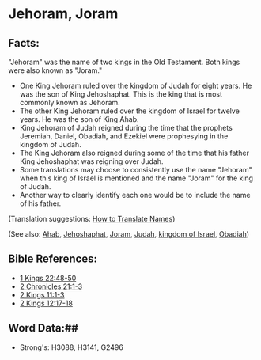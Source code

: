 # Jehoram, Joram #

## Facts: ##

"Jehoram" was the name of two kings in the Old Testament. Both kings were also known as "Joram."

* One King Jehoram ruled over the kingdom of Judah for eight years. He was the son of King Jehoshaphat. This is the king that is most commonly known as Jehoram.
* The other King Jehoram ruled over the kingdom of Israel for twelve years. He was the son of King Ahab.
* King Jehoram of Judah reigned during the time that the prophets Jeremiah, Daniel, Obadiah, and Ezekiel were prophesying in the kingdom of Judah.
* The King Jehoram also reigned during some of the time that his father King Jehoshaphat was reigning over Judah.
* Some translations may choose to consistently use the name "Jehoram" when this king of Israel is mentioned and the name "Joram" for the king of Judah.
* Another way to clearly identify each one would be to include the name of his father.

(Translation suggestions: [How to Translate Names](rc://en/ta/man/translate/translate-names))

(See also: [Ahab](ahab.md), [Jehoshaphat](jehoshaphat.md), [Joram](joram.md), [Judah](judah.md), [kingdom of Israel](kingdomofisrael.md), [Obadiah](obadiah.md))

## Bible References: ##

* [1 Kings 22:48-50](rc://en/tn/help/1ki/22/48)
* [2 Chronicles 21:1-3](rc://en/tn/help/2ch/21/01)
* [2 Kings 11:1-3](rc://en/tn/help/2ki/11/01)
* [2 Kings 12:17-18](rc://en/tn/help/2ki/12/17)

## Word Data:##

* Strong's: H3088, H3141, G2496
